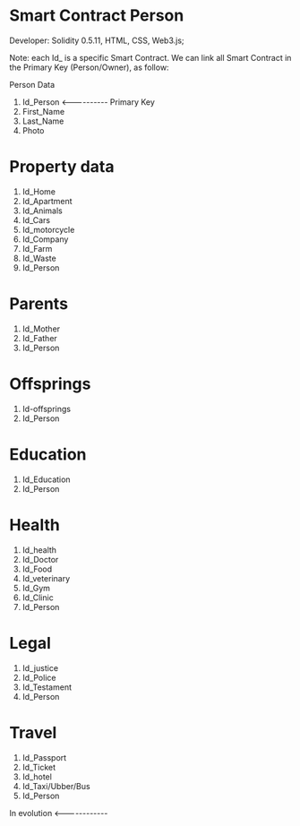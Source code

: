 # Smart Contract Person

Developer: Solidity 0.5.11, HTML, CSS, Web3.js;

Note: each Id_ is a specific Smart Contract. We can link all Smart Contract in the Primary Key (Person/Owner), as follow:

Person Data

1. Id_Person <---------- Primary Key
2. First_Name
3. Last_Name
4. Photo

# Property data

1. Id_Home
2. Id_Apartment
3. Id_Animals
4. Id_Cars
5. Id_motorcycle
6. Id_Company
7. Id_Farm
8. Id_Waste
9. Id_Person 

# Parents

1. Id_Mother
2. Id_Father
3. Id_Person 

# Offsprings

1. Id-offsprings
2. Id_Person 

# Education

1. Id_Education
2. Id_Person 

# Health

1. Id_health
2. Id_Doctor
3. Id_Food
4. Id_veterinary
5. Id_Gym
6. Id_Clinic
7. Id_Person 

# Legal

1. Id_justice
2. Id_Police
3. Id_Testament
4. Id_Person 

# Travel

1. Id_Passport
2. Id_Ticket
3. Id_hotel
4. Id_Taxi/Ubber/Bus
5. Id_Person 

In evolution <------------
